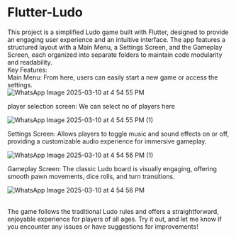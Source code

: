 # Flutter-Ludo
This project is a simplified Ludo game built with Flutter, designed to provide an engaging user experience and an intuitive interface. The app features a structured layout with a Main Menu, a Settings Screen, and the Gameplay Screen, each organized into separate folders to maintain code modularity and readability.    
Key Features:  
Main Menu: From here, users can easily start a new game or access the settings. <br>
![WhatsApp Image 2025-03-10 at 4 54 55 PM](https://github.com/user-attachments/assets/1aae49cf-b5c0-4e54-a3c3-16da94d2cac0)

player selection screen: We can select no of players here <br>

![WhatsApp Image 2025-03-10 at 4 54 55 PM (1)](https://github.com/user-attachments/assets/4272c6a7-47e9-4d84-bbb0-ce77a569b121)

Settings Screen: Allows players to toggle music and sound effects on or off, providing a customizable audio experience for immersive gameplay. <br>

![WhatsApp Image 2025-03-10 at 4 54 56 PM (1)](https://github.com/user-attachments/assets/cf9a22eb-d53c-4d1b-9358-3b7fbc980be2) 

Gameplay Screen: The classic Ludo board is visually engaging, offering smooth pawn movements, dice rolls, and turn transitions. <br> 

  ![WhatsApp Image 2025-03-10 at 4 54 56 PM](https://github.com/user-attachments/assets/fe62298c-1a08-4c81-8de0-80a8e81c1284)


<br> The game follows the traditional Ludo rules and offers a straightforward, enjoyable experience for players of all ages. Try it out, and let me know if you encounter any issues or have suggestions for improvements!
